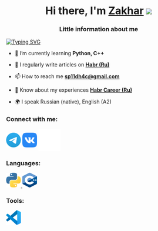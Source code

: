 <h1 align="center">Hi there, I'm <a href="https://t.me/sp1edh4ck" target="_blank">Zakhar</a> <img
src="https://github.com/blackcater/blackcater/raw/main/images/Hi.gif" height="32" /></h1>
<h3 align="center">Little information about me</h3>


[![Typing SVG](https://readme-typing-svg.herokuapp.com?color=%2336BCF7&lines=IT+it's+the+future)](https://git.io/typing-svg)

- 🌱 I’m currently learning **Python, C++**

- 📝 I regularly write articles on [**Habr (Ru)**](https://habr.com/ru/users/daniilshat/posts/)

- 📫 How to reach me **sp11dh4c@gmail.com**

- 📄 Know about my experiences [**Habr Career (Ru)**](https://career.habr.com/daniilshat)

- 🌍 I speak Russian (native), English (A2)

### Connect with me:
<p align="left">
<a href="https://t.me/sp1edh4ck" target="blank"><img align="center" src="https://github.com/sp11dh4ck/forme/blob/main/icons/Telegram.svg" alt="sp1edh4ck" height="40" width="40" /></a>
<a href="https://vk.com/sp1edh4ck" target="blank"><img align="center" src="https://github.com/sp11dh4ck/forme/blob/main/icons/vk.svg" alt="sp1edh4ck" height="40" width="40" /></a>
<a href="https://habr.com/ru/users/sp1edh4ck" target="blank"><img align="center" src="https://github.com/sp11dh4ck/forme/blob/main/icons/habr.svg" alt="sp1edh4ck" height="60" width="60" /></a>
</p>

### Languages:
<a href="https://www.python.org" target="_blank" rel="noreferrer"> <img src="https://github.com/sp11dh4ck/forme/blob/main/icons/python.svg" alt="python" width="40" height="40"/> </a> 
<a href="https://www.w3schools.com/cpp/" target="_blank" rel="noreferrer"> <img src="https://github.com/sp11dh4ck/forme/blob/main/icons/C%2B%2B.svg" alt="cplusplus" width="40" height="40"/> </a> 

### Tools:
<p align="left"> 
<a href="https://code.visualstudio.com/" target="_blank" rel="noreferrer"> <img src="https://github.com/sp11dh4ck/forme/blob/main/icons/VS-code.svg" alt="git" width="40" height="40"/> </a> 
</p>
